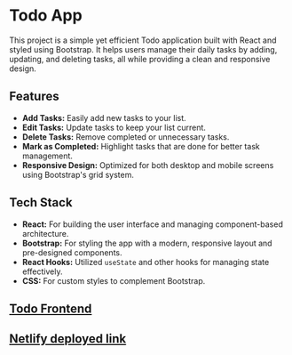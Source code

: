 # Todo App 

This project is a simple yet efficient Todo application built with React and styled using Bootstrap. It helps users manage their daily tasks by adding, updating, and deleting tasks, all while providing a clean and responsive design.

## Features
- **Add Tasks:** Easily add new tasks to your list.
- **Edit Tasks:** Update tasks to keep your list current.
- **Delete Tasks:** Remove completed or unnecessary tasks.
- **Mark as Completed:** Highlight tasks that are done for better task management.
- **Responsive Design:** Optimized for both desktop and mobile screens using Bootstrap's grid system.

## Tech Stack
- **React:** For building the user interface and managing component-based architecture.
- **Bootstrap:** For styling the app with a modern, responsive layout and pre-designed components.
- **React Hooks:** Utilized `useState` and other hooks for managing state effectively.
- **CSS:** For custom styles to complement Bootstrap.

## [Todo Frontend](https://github.com/Balasaraswathi11/Todo-backend.git)
## [Netlify deployed link](https://todo-react-25.netlify.app)
